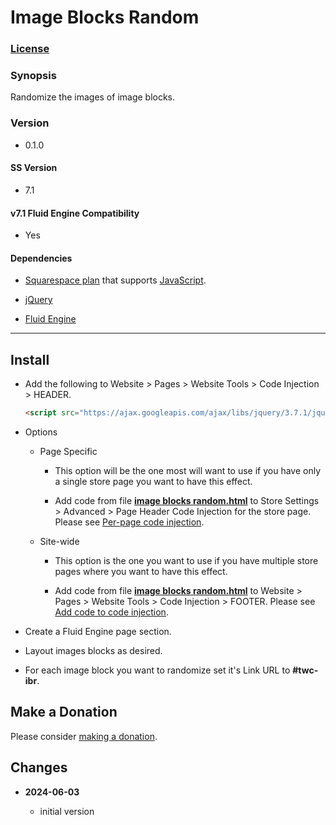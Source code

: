 # Image Blocks Random

### [License][1]
    
### Synopsis

Randomize the images of image blocks.

### Version

  * 0.1.0

#### SS Version

  * 7.1

#### v7.1 Fluid Engine Compatibility

  * Yes

#### Dependencies

  * [Squarespace plan][2] that supports [JavaScript][3].
  
  * [jQuery][4]
  
  * [Fluid Engine][5]

---

## Install

* Add the following to Website > Pages > Website Tools > Code Injection >
  HEADER.
  
  ```html
  <script src="https://ajax.googleapis.com/ajax/libs/jquery/3.7.1/jquery.min.js"></script>
  ```
  
* Options

  * Page Specific
  
    * This option will be the one most will want to use if you have only a
      single store page you want to have this effect.
      
    * Add code from file **[image blocks random.html][6]** to Store Settings >
      Advanced > Page Header Code Injection for the store page. Please see
      [Per-page code injection][7].
      
  * Site-wide
  
    * This option is the one you want to use if you have multiple store pages
      where you want to have this effect.
      
    * Add code from file **[image blocks random.html][6]** to Website > Pages >
      Website Tools > Code Injection > FOOTER. Please see [Add code to code
      injection][8].

* Create a Fluid Engine page section.

* Layout images blocks as desired.

* For each image block you want to randomize set it's Link URL to **#twc-ibr**.

## Make a Donation

Please consider [making a donation][9].

## Changes

<!-- * **2024-04-28**

  * removed dependency on jQuery
  * make compatible with cart page observe changes v0.2.0
  * bumped version to 0.2.0
  -->
* **2024-06-03**

  * initial version

[1]: https://github.com/tomsWebConsulting/twcsl/blob/main/LICENSE.txt#L1
[2]: https://www.squarespace.com/pricing
[3]: https://en.wikipedia.org/wiki/JavaScript
[4]: https://jquery.com/
[5]: https://support.squarespace.com/hc/en-us/articles/6421525446541-Editing-your-site-with-Fluid-Engine
[6]: image%20blocks%20random.html#L1
[7]: https://support.squarespace.com/hc/en-us/articles/205815908-Using-code-injection#toc-per-page-code-injection
[8]: https://support.squarespace.com/hc/en-us/articles/205815908-Using-code-injection#toc-add-code-to-code-injection
[9]: https://github.com/tomsWebConsulting/twcsl#make-a-donation
